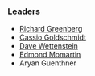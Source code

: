 ### Leaders

* [Richard Greenberg](mailto:richard.greenberg@owasp.org)
* [Cassio Goldschmidt](mailto:cassio@owasp.org)
* [Dave Wettenstein](mailto:dave.wettenstein@owasp.org)
* [Edmond Momartin](mailto:edmond.momartin@owasp.org)
* Aryan Guenthner
